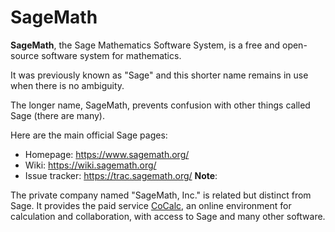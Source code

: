 

# SageMath

**SageMath**, the Sage Mathematics Software System, is a free and open-source software system for mathematics. 

It was previously known as "Sage" and this shorter name remains in use when there is no ambiguity. 

The longer name, SageMath, prevents confusion with other things called Sage (there are many). 

Here are the main official Sage pages: 

   * Homepage: <a href="https://www.sagemath.org/">https://www.sagemath.org/</a> 
   * Wiki: <a href="https://wiki.sagemath.org/">https://wiki.sagemath.org/</a> 
   * Issue tracker: <a href="https://trac.sagemath.org/">https://trac.sagemath.org/</a> 
**Note**: 

The private company named "SageMath, Inc." is related but distinct from Sage. It provides the paid service <a class="https" href="https://cocalc.com">CoCalc</a>, an online environment for calculation and collaboration, with access to Sage and many other software. 
